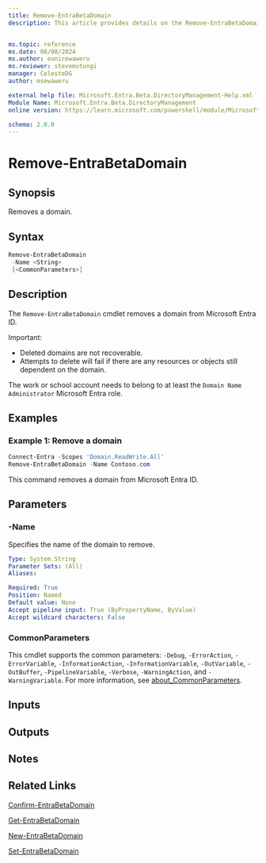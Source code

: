 ```yaml
---
title: Remove-EntraBetaDomain
description: This article provides details on the Remove-EntraBetaDomain command.


ms.topic: reference
ms.date: 08/08/2024
ms.author: eunicewaweru
ms.reviewer: stevemutungi
manager: CelesteDG
author: msewaweru

external help file: Microsoft.Entra.Beta.DirectoryManagement-Help.xml
Module Name: Microsoft.Entra.Beta.DirectoryManagement
online version: https://learn.microsoft.com/powershell/module/Microsoft.Entra.Beta.DirectoryManagement/Remove-EntraBetaDomain

schema: 2.0.0
---
```


# Remove-EntraBetaDomain

## Synopsis

Removes a domain.

## Syntax

```powershell
Remove-EntraBetaDomain
 -Name <String>
 [<CommonParameters>]
```

## Description

The `Remove-EntraBetaDomain` cmdlet removes a domain from Microsoft Entra ID.

Important:

- Deleted domains are not recoverable.
- Attempts to delete will fail if there are any resources or objects still dependent on the domain.

The work or school account needs to belong to at least the `Domain Name Administrator` Microsoft Entra role.

## Examples

### Example 1: Remove a domain

```powershell
Connect-Entra -Scopes 'Domain.ReadWrite.All'
Remove-EntraBetaDomain -Name Contoso.com
```

This command removes a domain from Microsoft Entra ID.

## Parameters

### -Name

Specifies the name of the domain to remove.

```yaml
Type: System.String
Parameter Sets: (All)
Aliases:

Required: True
Position: Named
Default value: None
Accept pipeline input: True (ByPropertyName, ByValue)
Accept wildcard characters: False
```

### CommonParameters

This cmdlet supports the common parameters: `-Debug`, `-ErrorAction`, `-ErrorVariable`, `-InformationAction`, `-InformationVariable`, `-OutVariable`, `-OutBuffer`, `-PipelineVariable`, `-Verbose`, `-WarningAction`, and `-WarningVariable`. For more information, see [about_CommonParameters](https://go.microsoft.com/fwlink/?LinkID=113216).

## Inputs

## Outputs

## Notes

## Related Links

[Confirm-EntraBetaDomain](Confirm-EntraBetaDomain.md)

[Get-EntraBetaDomain](Get-EntraBetaDomain.md)

[New-EntraBetaDomain](New-EntraBetaDomain.md)

[Set-EntraBetaDomain](Set-EntraBetaDomain.md)
